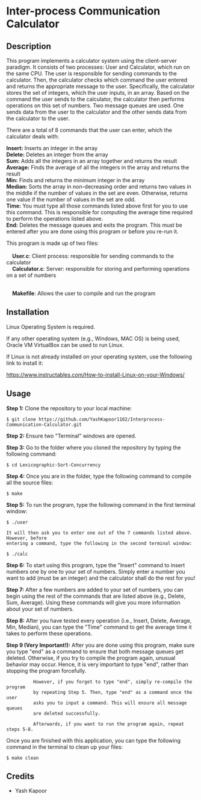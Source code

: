 # Inter-process Communication Calculator

## Description

This program implements a calculator system using the client-server paradigm. It consists of two
processes: User and Calculator, which run on the same CPU. The user is responsible for sending
commands to the calculator. Then, the calculator checks which command the user entered and returns
the appropriate message to the user. Specifically, the calculator stores the set of integers, which
the user inputs, in an array. Based on the command the user sends to the calculator, the
calculator then performs operations on this set of numbers. Two message queues are used. One 
sends data from the user to the calculator and the other sends data from the calculator to 
the user.

There are a total of 8 commands that the user can enter, which the calculator deals with:

**Insert:** Inserts an integer in the array<br>
**Delete:** Deletes an integer from the array<br>
**Sum:** Adds all the integers in an array together and returns the result<br>
**Average:** Finds the average of all the integers in the array and returns the result<br>
**Min:** Finds and returns the minimum integer in the array<br>
**Median:** Sorts the array in non-decreasing order and returns two values in the middle 
	if the number of values in the set are even. Otherwise, returns one value if 
	the number of values in the set are odd.<br>
**Time:** You must type all those commands listed above first for you to use this command. This is 
      responsible for computing the average time required to perform the operations listed
      above.<br>
**End:** Deletes the message queues and exits the program. This must be entered after you are 
     done using this program or before you re-run it. 
  
This program is made up of two files:<br><br>
&nbsp;&nbsp;&nbsp;&nbsp;**User.c**: 		Client process: responsible for sending commands to the calculator<br>
&nbsp;&nbsp;&nbsp;&nbsp;**Calculator.c**: 	Server: responsible for storing and performing operations on a set of numbers<br><br>

&nbsp;&nbsp;&nbsp;&nbsp;**Makefile**:	Allows the user to compile and run the program

## Installation

Linux Operating System is required. 

If any other operating system (e.g., Windows, MAC OS) is being used, Oracle VM VirtualBox can be used to run Linux.

If Linux is not already installed on your operating system, use the following link to install it:

https://www.instructables.com/How-to-install-Linux-on-your-Windows/

## Usage
**Step 1:** Clone the repository to your local machine:
```
$ git clone https://github.com/YashKapoor1102/Interprocess-Communication-Calculator.git
```

**Step 2:** Ensure two "Terminal" windows are opened.

**Step 3:** Go to the folder where you cloned the repository by typing the following command:
```
$ cd Lexicographic-Sort-Concurrency
```

**Step 4:** Once you are in the folder, type the following command to compile all the source files:

	$ make

**Step 5:** To run the program, type the following command in the first terminal window:

	$ ./user

	It will then ask you to enter one out of the 7 commands listed above. However, before 
	entering a command, type the following in the second terminal window:

	$ ./calc

**Step 6:** To start using this program, type the "Insert" command to insert numbers one by one
	to your set of numbers. Simply enter a number you want to add (must be an integer)
	and the calculator shall do the rest for you! 

**Step 7:** After a few numbers are added to your set of numbers, you can begin using the rest
	of the commands that are listed above (e.g., Delete, Sum, Average). Using these 
	commands will give you more information about your set of numbers.

**Step 8:** After you have tested every operation (i.e., Insert, Delete, Average, Min, Median), you 
	can type the "Time" command to get the average time it takes to perform these
	operations.

**Step 9 (Very Important!):** After you are done using this program, make sure you type "end" 
			  as a command to ensure that both message queues get deleted. Otherwise, 
			  if you try to compile the program again, unusual behavior may occur. 
			  Hence, it is very important to type "end", rather than stopping the 
			  program forcefully. 

			  However, if you forget to type "end", simply re-compile the program
			  by repeating Step 5. Then, type "end" as a command once the user 
			  asks you to input a command. This will ensure all message queues 
			  are deleted successfully. 

			  Afterwards, if you want to run the program again, repeat steps 5-8. 


Once you are finished with this application, you can type the following command in the terminal to clean up your files:
```
$ make clean
```

## Credits
- Yash Kapoor 

